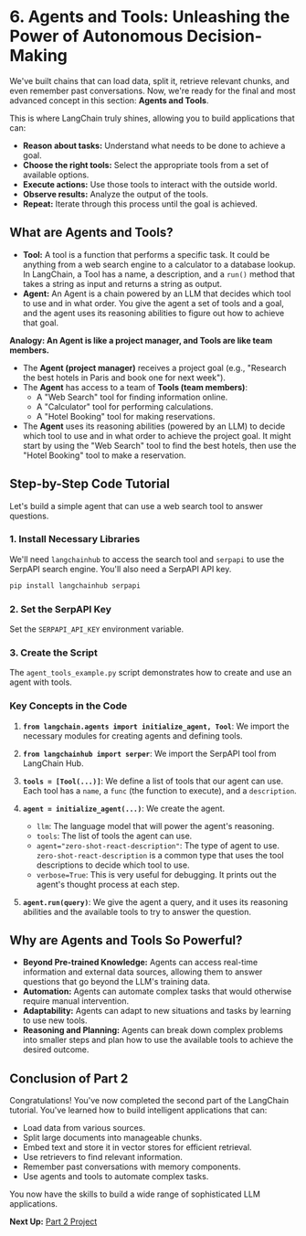 # 6. Agents and Tools: Unleashing the Power of Autonomous Decision-Making

We've built chains that can load data, split it, retrieve relevant chunks, and even remember past conversations. Now, we're ready for the final and most advanced concept in this section: **Agents and Tools**.

This is where LangChain truly shines, allowing you to build applications that can:
*   **Reason about tasks:** Understand what needs to be done to achieve a goal.
*   **Choose the right tools:** Select the appropriate tools from a set of available options.
*   **Execute actions:** Use those tools to interact with the outside world.
*   **Observe results:** Analyze the output of the tools.
*   **Repeat:** Iterate through this process until the goal is achieved.

## What are Agents and Tools?

*   **Tool:** A tool is a function that performs a specific task. It could be anything from a web search engine to a calculator to a database lookup. In LangChain, a Tool has a name, a description, and a `run()` method that takes a string as input and returns a string as output.
*   **Agent:** An Agent is a chain powered by an LLM that decides which tool to use and in what order. You give the agent a set of tools and a goal, and the agent uses its reasoning abilities to figure out how to achieve that goal.

**Analogy: An Agent is like a project manager, and Tools are like team members.**
-   The **Agent (project manager)** receives a project goal (e.g., "Research the best hotels in Paris and book one for next week").
-   The **Agent** has access to a team of **Tools (team members)**:
    -   A "Web Search" tool for finding information online.
    -   A "Calculator" tool for performing calculations.
    -   A "Hotel Booking" tool for making reservations.
-   The **Agent** uses its reasoning abilities (powered by an LLM) to decide which tool to use and in what order to achieve the project goal. It might start by using the "Web Search" tool to find the best hotels, then use the "Hotel Booking" tool to make a reservation.

## Step-by-Step Code Tutorial

Let's build a simple agent that can use a web search tool to answer questions.

### 1. Install Necessary Libraries

We'll need `langchainhub` to access the search tool and `serpapi` to use the SerpAPI search engine. You'll also need a SerpAPI API key.

```bash
pip install langchainhub serpapi
```

### 2. Set the SerpAPI Key

Set the `SERPAPI_API_KEY` environment variable.

### 3. Create the Script

The `agent_tools_example.py` script demonstrates how to create and use an agent with tools.

### Key Concepts in the Code

1.  **`from langchain.agents import initialize_agent, Tool`**: We import the necessary modules for creating agents and defining tools.
2.  **`from langchainhub import serper`**: We import the SerpAPI tool from LangChain Hub.
3.  **`tools = [Tool(...)]`**: We define a list of tools that our agent can use. Each tool has a `name`, a `func` (the function to execute), and a `description`.
4.  **`agent = initialize_agent(...)`**: We create the agent.
    *   `llm`: The language model that will power the agent's reasoning.
    *   `tools`: The list of tools the agent can use.
    *   `agent="zero-shot-react-description"`: The type of agent to use. `zero-shot-react-description` is a common type that uses the tool descriptions to decide which tool to use.
    *   `verbose=True`: This is very useful for debugging. It prints out the agent's thought process at each step.

5.  **`agent.run(query)`**: We give the agent a query, and it uses its reasoning abilities and the available tools to try to answer the question.

## Why are Agents and Tools So Powerful?

*   **Beyond Pre-trained Knowledge:** Agents can access real-time information and external data sources, allowing them to answer questions that go beyond the LLM's training data.
*   **Automation:** Agents can automate complex tasks that would otherwise require manual intervention.
*   **Adaptability:** Agents can adapt to new situations and tasks by learning to use new tools.
*   **Reasoning and Planning:** Agents can break down complex problems into smaller steps and plan how to use the available tools to achieve the desired outcome.

## Conclusion of Part 2

Congratulations! You've now completed the second part of the LangChain tutorial. You've learned how to build intelligent applications that can:
*   Load data from various sources.
*   Split large documents into manageable chunks.
*   Embed text and store it in vector stores for efficient retrieval.
*   Use retrievers to find relevant information.
*   Remember past conversations with memory components.
*   Use agents and tools to automate complex tasks.

You now have the skills to build a wide range of sophisticated LLM applications.

**Next Up:** [Part 2 Project](./../project/README.md)
